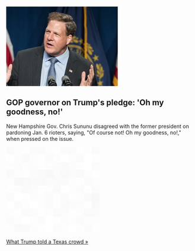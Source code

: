 
![GOP governor on Trump's pledge: 'Oh my goodness, no!'](./20220130175845.png)
## GOP governor on Trump's pledge: 'Oh my goodness, no!'

New Hampshire Gov. Chris Sununu disagreed with the former president on pardoning Jan. 6 rioters, saying, "Of course not! Oh my goodness, no!," when pressed on the issue.

![pic](../square_bg.png)

[What Trump told a Texas crowd »](https://www.yahoo.com/news/gop-governor-scorns-trump-pledge-154401511.html)

